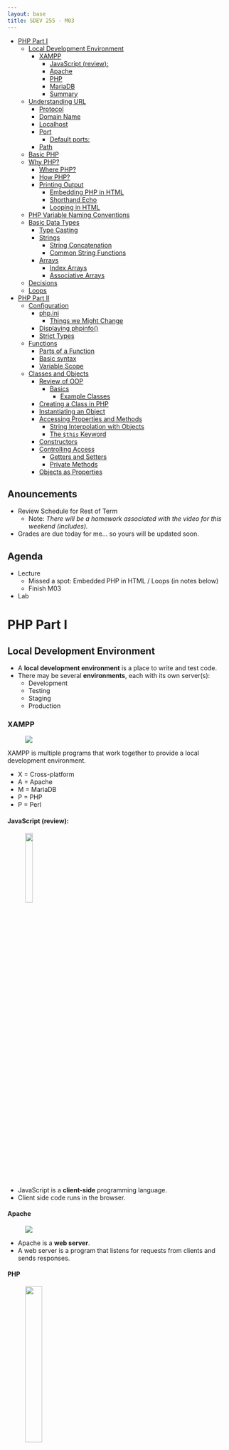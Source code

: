 ```yaml
---
layout: base
title: SDEV 255 - M03
---
```


- [PHP Part I](#php-part-i)
  - [Local Development Environment](#local-development-environment)
    - [XAMPP](#xampp)
      - [JavaScript (review):](#javascript-review)
      - [Apache](#apache)
      - [PHP](#php)
      - [MariaDB](#mariadb)
      - [Summary](#summary)
  - [Understanding URL](#understanding-url)
    - [Protocol](#protocol)
    - [Domain Name](#domain-name)
    - [Localhost](#localhost)
    - [Port](#port)
      - [Default ports:](#default-ports)
    - [Path](#path)
  - [Basic PHP](#basic-php)
  - [Why PHP?](#why-php)
    - [Where PHP?](#where-php)
    - [How PHP?](#how-php)
    - [Printing Output](#printing-output)
      - [Embedding PHP in HTML](#embedding-php-in-html)
      - [Shorthand Echo](#shorthand-echo)
      - [Looping in HTML](#looping-in-html)
  - [PHP Variable Naming Conventions](#php-variable-naming-conventions)
  - [Basic Data Types](#basic-data-types)
    - [Type Casting](#type-casting)
    - [Strings](#strings)
      - [String Concatenation](#string-concatenation)
      - [Common String Functions](#common-string-functions)
    - [Arrays](#arrays)
      - [Index Arrays](#index-arrays)
      - [Associative Arrays](#associative-arrays)
  - [Decisions](#decisions)
  - [Loops](#loops)
- [PHP Part II](#php-part-ii)
  - [Configuration](#configuration)
    - [php.ini](#phpini)
      - [Things we Might Change](#things-we-might-change)
    - [Displaying phpinfo()](#displaying-phpinfo)
    - [Strict Types](#strict-types)
  - [Functions](#functions)
    - [Parts of a Function](#parts-of-a-function)
    - [Basic syntax](#basic-syntax)
    - [Variable Scope](#variable-scope)
  - [Classes and Objects](#classes-and-objects)
    - [Review of OOP](#review-of-oop)
      - [Basics](#basics)
        - [Example Classes](#example-classes)
    - [Creating a Class in PHP](#creating-a-class-in-php)
    - [Instantiating an Object](#instantiating-an-object)
    - [Accessing Properties and Methods](#accessing-properties-and-methods)
      - [String Interpolation with Objects](#string-interpolation-with-objects)
      - [The `$this` Keyword](#the-this-keyword)
    - [Constructors](#constructors)
    - [Controlling Access](#controlling-access)
      - [Getters and Setters](#getters-and-setters)
      - [Private Methods](#private-methods)
    - [Objects as Properties](#objects-as-properties)

## Anouncements

- Review Schedule for Rest of Term
  - Note: _There will be a homework associated with the video for this weekend (includes)._
- Grades are due today for me... so yours will be updated soon.

## Agenda

- Lecture
  - Missed a spot: Embedded PHP in HTML / Loops (in notes below)
  - Finish M03
- Lab

# PHP Part I

## Local Development Environment

- A **local development environment** is a place to write and test code.
- There may be several **environments**, each with its own server(s):
  - Development
  - Testing
  - Staging
  - Production

### XAMPP

<figure class="left">
    <span>
        <img src="https://www.apachefriends.org/images/xampp-logo-ac950edf.svg" >
    </span>
</figure>

XAMPP is multiple programs that work together to provide a local development environment.

- X = Cross-platform
- A = Apache
- M = MariaDB
- P = PHP
- P = Perl

#### JavaScript (review):

<figure class="left">
    <span>
        <img src="https://upload.wikimedia.org/wikipedia/commons/thumb/6/6a/JavaScript-logo.png/768px-JavaScript-logo.png" style="width: 20%;">
    </span>
</figure>

- JavaScript is a **client-side** programming language.
- Client side code runs in the browser.

#### Apache

<figure class="left">
    <span>
        <img src="https://encrypted-tbn0.gstatic.com/images?q=tbn:ANd9GcREo476xT8nc-rNy8Ov3FDHElDBcCL5PReEsiEmBPyxEnhJC1ij-kUrvmTmr1KuY_5M324&usqp=CAU" style="">
    </span>
</figure>

- Apache is a **web server**.
- A web server is a program that listens for requests from clients and sends responses.

#### PHP

<figure class="left">
    <span>
        <img src="https://upload.wikimedia.org/wikipedia/commons/thumb/2/27/PHP-logo.svg/800px-PHP-logo.svg.png" style="width: 30%;">
    </span>
</figure>

PHP = **PHP: Hypertext Preprocessor**

- PHP is a **server-side** programming language.
- The program that runs PHP is called the **PHP interpreter**.
- The PHP interpreter runs on the server.
- PHP is a Turing complete language.
  - It can do anything any other programming language can do.

#### MariaDB

- MariaDB is a **database server**.
- Just like a web server, but fetches DB data instead of files.
- Predecessor to MySQL.
  - MySQL is owned by Oracle.
  - MariaDB is open source.

#### Summary

| Component                 | What is it? | Where does it run?  |
| ------------------------- | ----------- | ------------------- |
| JavaScript                | A language  | A browser           |
| PHP                       | A language  | PHP Interpreter     |
| PHP Interpreter           | A program   | A web server        |
| Apache (web server)       | A program   | An operating system |
| SQL                       | A language  | A database server   |
| MariaDB (database server) | A program   | An operating system |

## Understanding URL

<figure>
    <span>
        <img src="https://miro.medium.com/v2/resize:fit:1100/format:webp/1*O2QB8zBNMs7SN44AhGdPrg.png" style="">
    </span>
    <figcaption>
        <a href="https://medium.com/@joseph.pyram/9-parts-of-a-url-that-you-should-know-89fea8e11713">9 Parts of a URL You Should Know</a>
    </figcaption>
</figure>

- A URL is a **Uniform Resource Locator**.

### Protocol

- The protocol tells the browser how to communicate with the server.
- HTTP = **HyperText Transfer Protocol**
  - The protocol used to transfer web pages.
- HTTPS = **HyperText Transfer Protocol Secure**
  - Uses SSL/TLS to encrypt the connection.

### Domain Name

- An **IP address** is a unique identifier for a computer on a network.
  - IP addresses are for computers and nerds.
- **DNS (Domain Name System)** is a service that translates hostnames to IP addresses.
  - Domain names are for humans.
  - It's just a lookup table.

### Localhost

- **localhost** is a special hostname that refers to the local machine.
- We can ping the localhost to get the IP address.

```bash
$ ping localhost
```

### Port

- Ports are used to identify which program should receive the data.
- A program is said to be 'listening' on a port.

#### Default ports:

If no port is specified, the browser will use the default port for the protocol.

| Protocol | Port |
| -------- | ---- |
| HTTP     | 80   |
| HTTPS    | 443  |
| MariaDB  | 3306 |

### Path

- The path is the location of the resource on the server.
- The **root** of our web server is the _htdocs_ folder.
- For this class:
  - **http://localhost:80/SDEV255/**

<p class="demo">Note:</p>

You may want to re-clone your git repo into the htdocs folder.

## Basic PHP

## Why PHP?

- Because we want **dynamic web pages**.
- Dynamic = content changes based on some variable(s).

### Where PHP?

- PHP can be embedded in HTML files.
- PHP files end with the `.php` extension.

### How PHP?

- PHP code is enclosed in `<?php` and `?>` tags.
- PHP statements end with a semicolon, `;`.
- PHP is case-sensitive.

### Printing Output

- We can use the `echo` statement to print output.

```php
<?php
echo "Hello, Mercury!";
?>
```

#### Embedding PHP in HTML

- We can embed PHP in HTML files.
- The PHP code is executed on the server.
- The output is sent to the browser.

```html
<!DOCTYPE html>
<html lang="en">
  <head>
    <meta charset="UTF-8" />
    <title>PHP in HTML</title>
  </head>
  <body>
    <h1>PHP in HTML</h1>
    <?php
    echo "Hello, Mercury!";
    ?>
  </body>
</html>
```

#### Shorthand Echo

- We can use the shorthand `<?= ... ?>` to echo a value.

```php
<?php
$name = "Bobby Beebop";
?>
<h1>Name: <?= $name ?></h1>
```

#### Looping in HTML

- We can use loops to generate HTML.
  - Uses keyword `foreach`
  - Uses keyword `endforeach`

```php
<?php
$names = ["Bobby", "Sally", "Jimmy"];
?>

<ul>
    <?php foreach ($names as $name) : ?>
        <li><?= $name ?></li>
    <?php endforeach; ?>
</ul>
```

## PHP Variable Naming Conventions

- Start with a dollar sign, `$`
- Can use letters, numbers, or underscores
- First character cannot be a number
- Names are case-sensitive
  - `$age` and `$Age` are different

## Basic Data Types

- PHP is a **loosely typed language.**
- The data type is determined by the value rather than explicitly declared.
- Common types:
  - **String**
    - A sequence of characters
    - Enclosed in single or double quotes
  - **Integer**
    - A whole number
  - **Float**
    - A number with a decimal point
  - **Boolean**
    - `true` or `false`
  - **Array**
    - A collection of values
  - **Object**
    - A collection of data and functions
  - **NULL**
    - No value

### Type Casting

- We can convert between types using **type casting**.
- To cast a value to a type, put the type in parentheses in front of the value.

```php
<?php
$myString = "123";
$myInt = (int) $myString;
echo $myInt; // 123
?>
```

### Strings

#### String Concatenation

- We can use the `.` operator to concatenate strings.

```php
<?php
$firstName = "Bobby";
$lastName = "Beebop";
$fullName = $firstName . " " . $lastName;
echo $fullName; // Bobby Beebop
?>
```

- We can also use the `.=` operator to append to a string.

```php
<?php
$name = "Bobby";
$name .= " Beebop";
echo $name; // Bobby Beebop
?>
```

#### Common String Functions

... TODO

### Arrays

... TODO

#### Index Arrays

... TODO

#### Associative Arrays

... TODO

## Decisions

... TODO

## Loops

... TODO

# PHP Part II

## Configuration

### php.ini

- The php.ini file is the configuration file for PHP.
- In Windows: C:\xampp\php\php.ini

#### Things we Might Change

- `display_errors`
  - Set to `On` to display errors in the browser.
- `error_reporting`
  - Set to `E_ALL` to display all errors.
- `date.timezone`
  - Set to your timezone.
  - [List of supported timezones](https://www.php.net/manual/en/timezones.php)
  - America/Indiana/Indianapolis

### Displaying phpinfo()

- The `phpinfo()` function displays information about the PHP environment.
- Let's swap out our `index.php` file for this:

```php
<?php
phpinfo();
?>
```

### Strict Types

- We can enable **strict types** to make PHP behave more like a strongly typed language.
- Must be the first line of the file.

```php
<?php
declare(strict_types=1);
?>
```

## Functions

### Parts of a Function

- Identifier
  - The name of the function
- Parameters
  - Zero or more variables passed to the function
  - Each parameter has a data type (optionally enforced with strict types)
- Return value
  - The value the function returns
  - Has a data type.
  - May be void (no return value). Don't need a return statement if so.

### Basic syntax

```php
<?php
function functionName(datatype $param1, datatype $param2, ...) : return_datatype
{
    // function body
    return $value;
}
?>
```

### Variable Scope

- Variables declared inside a function are **local** to that function.
- They do not exist outside the function.

```php
<?php
function myFunction() : void
{
    $localVariable = "I'm local!";
    echo $localVariable;
}
myFunction();
echo $localVariable; // Error!
?>
```

- Variables declared outside a function are **global**.
- They can be accessed inside a function, but can only be modified with the `global` keyword.

```php
<?php
$globalVariable = 1;
function myFunction() : void
{
     // Required to modify...
    global $globalVariable;

    $globalVariable += 1;
    echo $globalVariable;
}
myFunction();
?>
```

- Global variables have very specific uses.
- Generally, you should prefer passing parameters to functions.

## Classes and Objects

<p class="demo">Text Demos</p>

- [localhost/phpbook/section_a/c04/](http://localhost/phpbook/section_a/c04/)

### Review of OOP

#### Basics

- **Object Oriented Programming (OOP)** is a programming paradigm where we model real-world objects
- **Classes** are blueprints used to create objects.
- **Objects** are **instances** of a class.
- **Properties** are variables inside a class.
- **Methods** are functions inside a class.

##### Example Classes

| Class       | Object (Variable Name) | Properties                 | Methods                                |
| ----------- | ---------------------- | -------------------------- | -------------------------------------- |
| Car         | $myCar                 | { $make, $model, $year }   | $getMake(), $printYear()               |
| Book        | $myBook                | { $title, $author, $year } | $getTitle(), $getAuthor(), $getYear()  |
| BankAccount | $myAccount             | { $balance }               | $getBalance(), $deposit(), $withdraw() |
| Order       | $myOrder               | { $items, $total }         | $getItems(), $getTotal()               |

### Creating a Class in PHP

- We use the `class` keyword to create a class.
- Class names are PascalCase.
- Properties and methods are camelCase.

```php
<?php
class Person
{
    // Properties
    public string $firstName;
    public string $lastName;

    // Methods
    public function getFullName() : string
    {
        return $this->firstName . " " . $this->lastName;
    }
}
?>
```

### Instantiating an Object

- We use the `new` keyword to create an object.

```php
<?php
$person = new Person();
?>
```

### Accessing Properties and Methods

- We use the `->` operator to access properties and methods.

```php
<?php
$person = new Person();
$person->firstName = "Bobby";
$person->lastName = "Beebop";
echo $person->getFullName(); // Bobby Beebop
?>
```

#### String Interpolation with Objects

- We can use string interpolation to access properties and methods by enclosing the expression in curly braces.

```php
<?php
echo "Name: {$person->getFullName()}<br>";
?>
```

#### The `$this` Keyword

- The `$this` keyword refers to the current object.
- We use it to access properties and methods inside the class.

```php
<?php
    // ... inside the Person class access properties first name and last name ...
    public function getFullName() : string
    {
        return $this->firstName . " " . $this->lastName;
    }
?>
```

### Constructors

- A **constructor** is a special method that is called when an object is created.
- The constructor is used to initialize the object.
- In PHP, the constructor is always named `__construct()`.
- We can pass parameters to the constructor.

```php
<?php
// ... In the person class
    public function __construct(string $firstName, string $lastName)
    {
        $this->firstName = $firstName;
        $this->lastName = $lastName;
    }
// ...
?>
```

### Controlling Access

- We can control access to properties and methods using **access modifiers**.
  - Also called **visibility modifiers**.
- Access modifiers are keywords that go before the property or method.
- By default, properties and methods are `public` in PHP.

| Modifier  | Description                                          |
| --------- | ---------------------------------------------------- |
| public    | Accessible from anywhere.                            |
| protected | Accessible from within the class and any subclasses. |
| private   | Accessible only from within the class.               |

\* We will not do much with inheritance in this class, so we won't see protected much.

#### Getters and Setters

- We often use **getter** and **setter** methods to control access to properties.

```php
<?php
class Person
{
    // Properties
    private int $age;

    // Constructor
    public function __construct(string $age)
    {
        $this->age = $age;
    }

    // Getter
    // Any code can get the age.
    public function getAge() : string
    {
        return $this->age;
    }

    // Setter
    // Outside code can't set the age directly.
    // We want to keep it immutable after instantiation.
    private function setAge() : void
    {
        $this->age = $age;
    }
}
?>
```

#### Private Methods

- We might also have functions that are used internally by the class, but not exposed to outside code.

```php
<?php
class Person
{
    // Properties
    private int $age;
    private bool $has_id;

    // ...

    // Can be called outside the class.
    public function allowAccess() : bool
    {
        return $this->isAdult() && $this->has_id;
    }

    // Internal functions
    // Only used by the class.
    private function isAdult() : bool
    {
        return $this->age >= 18;
    }
}
?>
```

### Objects as Properties

- We can use objects as properties of other objects.

```php
<?php
class Person
{
    // Properties
    private string $firstName;
    private string $lastName;
    private Person $father;
    private Person $mother;
    private array $children;

    // Constructor
    public function __construct(string $firstName, string $lastName, Person $father, Person $mother)
    {
        $this->firstName = $firstName;
        $this->lastName = $lastName;
        $this->father = $father;
        $this->mother = $mother;
        $this->children = $children;
    }

    // Public Methods
    public function addChild(Person $child) : void
    {
        // Append the child to the array
        // *We didn't cover this syntax, but it's the same result as array_push(),
        // and is more efficient for single value appends.
        $this->children[] = $child;
    }

    public function getFullName() : string
    {
        return $this->firstName . " " . $this->lastName;
    }

    public function printInfo() : void
    {
        // Print the name
        echo $this->getFullName() . "\n";

        // Print children
        foreach ($this->children as $child) {
            echo $child->getFullName() . "\n";
        }
    }
}


$father = new Person("John", "Doe", null, null);
$mother = new Person("Jane", "Doe", null, null);
$father->addChild(new Person("Bobby", "Beebop", $father, $mother));
$father->addChild(new Person("Sally", "Sue", $father, $mother));
$father->addChild(new Person("Jimmy", "John", $father, $mother));
$father->printInfo();
?>
```
